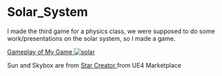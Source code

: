# Solar_System
I made the third game for a physics class, we were supposed to do some work/presentations on the solar system, so I made a game.

<a href="https://www.youtube.com/watch?v=0rgCw1-b5Ps"> Gameplay of My Game 
![solar](https://user-images.githubusercontent.com/131354098/233378713-70e7c5a2-d2cf-4786-abdc-a283e2fb151c.jpg)
</a>

Sun and Skybox are from <a href="https://www.unrealengine.com/marketplace/en-US/product/star-creator?sessionInvalidated=true"> Star Creator <a/> from UE4 Marketplace
